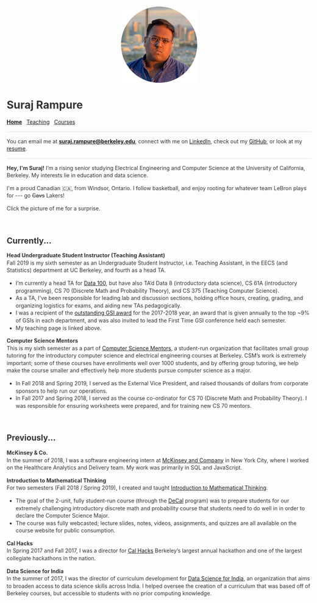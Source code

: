 <br>

<title>Suraj Rampure</title>

<head>
  <meta charset="utf-8">
  <meta http-equiv="X-UA-Compatible" content="IE=edge">
  <!-- common.css -->
  <style>* {-webkit-tap-highlight-color: rgba(0,0,0,0);}html {-webkit-text-size-adjust: none;}body {font-family: -apple-system, Helvetica, Arial, sans-serif;margin: 0;padding: 20px;color: #333;word-wrap: break-word;}h1, h2, h3, h4, h5, h6 {line-height: 1.1;}img {max-width: 100% !important;height: auto;}blockquote {margin: 0;padding: 0 15px;color: #777;border-left: 4px solid #ddd;}hr {background-color: #ddd;border: 0;height: 1px;margin: 15px 0;}code {font-family: Menlo, Consolas, 'Ubuntu Mono', Monaco, 'source-code-pro', monospace;line-height: 1.4;margin: 0;padding: 0.2em 0;font-size: 90%;background-color: rgba(0,0,0,0.04);border-radius: 3px;}pre > code {margin: 0;padding: 0;font-size: 100%;word-break: normal;background: transparent;border: 0;}ol {list-style-type: decimal;}ol ol, ul ol {list-style-type: lower-latin;}ol ol ol, ul ol ol, ul ul ol, ol ul ol {list-style-type: lower-roman;}table {border-spacing: 0;border-collapse: collapse;margin-top: 0;margin-bottom: 16px;}table th {font-weight: bold;}table th, table td {padding: 6px 13px;border: 1px solid #ddd;}table tr {border-top: 1px solid #ccc;}table tr:nth-child(even) {background-color: #f8f8f8;}input[type="checkbox"] {cursor: default;margin-right: 0.5em;font-size: 13px;}.task-list-item {list-style-type: none;}.task-list-item+.task-list-item {margin-top: 3px;}.task-list-item input {float: left;margin: 0.3em 1em 0.25em -1.6em;vertical-align: middle;}#tag-field {margin: 8px 2px 10px;}#tag-field .tag {display: inline-block;background: #cadff3;border-radius: 4px;padding: 1px 8px;color: black;font-size: 12px;margin-right: 10px;line-height: 1.4;}</style>
  <!-- ace-static.css -->
  <style>.ace_static_highlight {white-space: pre-wrap;}.ace_static_highlight .ace_gutter {width: 2em;text-align: right;padding: 0 3px 0 0;margin-right: 3px;}.ace_static_highlight.ace_show_gutter > .ace_line {padding-left: 2.6em;}.ace_static_highlight .ace_line {position: relative;}.ace_static_highlight .ace_gutter-cell {-moz-user-select: -moz-none;-khtml-user-select: none;-webkit-user-select: none;user-select: none;top: 0;bottom: 0;left: 0;position: absolute;}.ace_static_highlight .ace_gutter-cell:before {content: counter(ace_line, decimal);counter-increment: ace_line;}.ace_static_highlight {counter-reset: ace_line;}</style>
  <style>.ace-chrome .ace_gutter {background: #ebebeb;color: #333;overflow : hidden;}.ace-chrome .ace_print-margin {width: 1px;background: #e8e8e8;}.ace-chrome {background-color: #FFFFFF;color: black;}.ace-chrome .ace_cursor {color: black;}.ace-chrome .ace_invisible {color: rgb(191, 191, 191);}.ace-chrome .ace_constant.ace_buildin {color: rgb(88, 72, 246);}.ace-chrome .ace_constant.ace_language {color: rgb(88, 92, 246);}.ace-chrome .ace_constant.ace_library {color: rgb(6, 150, 14);}.ace-chrome .ace_invalid {background-color: rgb(153, 0, 0);color: white;}.ace-chrome .ace_fold {}.ace-chrome .ace_support.ace_function {color: rgb(60, 76, 114);}.ace-chrome .ace_support.ace_constant {color: rgb(6, 150, 14);}.ace-chrome .ace_support.ace_type,.ace-chrome .ace_support.ace_class.ace-chrome .ace_support.ace_other {color: rgb(109, 121, 222);}.ace-chrome .ace_variable.ace_parameter {font-style:italic;color:#FD971F;}.ace-chrome .ace_keyword.ace_operator {color: rgb(104, 118, 135);}.ace-chrome .ace_comment {color: #236e24;}.ace-chrome .ace_comment.ace_doc {color: #236e24;}.ace-chrome .ace_comment.ace_doc.ace_tag {color: #236e24;}.ace-chrome .ace_constant.ace_numeric {color: rgb(0, 0, 205);}.ace-chrome .ace_variable {color: rgb(49, 132, 149);}.ace-chrome .ace_xml-pe {color: rgb(104, 104, 91);}.ace-chrome .ace_entity.ace_name.ace_function {color: #0000A2;}.ace-chrome .ace_heading {color: rgb(12, 7, 255);}.ace-chrome .ace_list {color:rgb(185, 6, 144);}.ace-chrome .ace_marker-layer .ace_selection {background: rgb(181, 213, 255);}.ace-chrome .ace_marker-layer .ace_step {background: rgb(252, 255, 0);}.ace-chrome .ace_marker-layer .ace_stack {background: rgb(164, 229, 101);}.ace-chrome .ace_marker-layer .ace_bracket {margin: -1px 0 0 -1px;border: 1px solid rgb(192, 192, 192);}.ace-chrome .ace_marker-layer .ace_active-line {background: rgba(0, 0, 0, 0.07);}.ace-chrome .ace_gutter-active-line {background-color : #dcdcdc;}.ace-chrome .ace_marker-layer .ace_selected-word {background: rgb(250, 250, 255);border: 1px solid rgb(200, 200, 250);}.ace-chrome .ace_storage,.ace-chrome .ace_keyword,.ace-chrome .ace_meta.ace_tag {color: rgb(147, 15, 128);}.ace-chrome .ace_string.ace_regex {color: rgb(255, 0, 0)}.ace-chrome .ace_string {color: #1A1AA6;}.ace-chrome .ace_entity.ace_other.ace_attribute-name {color: #994409;}.ace-chrome .ace_indent-guide {background: url("data:image/png;base64,iVBORw0KGgoAAAANSUhEUgAAAAEAAAACCAYAAACZgbYnAAAAE0lEQVQImWP4////f4bLly//BwAmVgd1/w11/gAAAABJRU5ErkJggg==") right repeat-y;}</style>
  <!-- export.css -->
  <style>
    body{margin:0 auto;max-width:800px;line-height:1.4}
    #nav{margin:5px 0 10px;font-size:15px}
    #titlearea{border-bottom:1px solid #ccc;font-size:17px;padding:10px 0;}
    #contentarea{font-size:15px;margin:16px 0}
    .cell{outline:0;min-height:20px;margin:5px 0;padding:5px 0;}
    .code-cell{font-family:Menlo,Consolas,'Ubuntu Mono',Monaco,'source-code-pro',monospace;font-size:12px;}
    .latex-cell{white-space:pre-wrap;}
  </style>
  <!-- User CSS -->
  <style> .text-cell {font-size: 15px;}.code-cell {font-size: 12px;}.markdown-cell {font-size: 15px;}.latex-cell {font-size: 15px;}</style>
  <script type='text/x-mathjax-config'>MathJax.Hub.Config({tex2jax: {inlineMath: [['$','$']]}});</script>
  <script type='text/javascript' src='http://cdn.mathjax.org/mathjax/latest/MathJax.js?config=TeX-AMS-MML_HTMLorMML'></script>
</head>

<div align=center>

[<img src='resources/pictures/miscircle.png' width=200>](resources/pictures/me_dancing.gif)

</div>

# Suraj Rampure

**[Home](index.html)** &nbsp; [Teaching](teaching/index.html) &nbsp; [Courses](courses/index.html)

---

You can email me at **suraj.rampure@berkeley.edu**, connect with me on [LinkedIn](http://linkedin.com/in/rampuresuraj), check out my [GitHub](http://github.com/surajrampure), or look at my [resume](resume.pdf).

---

**Hey, I'm Suraj!** I’m a rising senior studying Electrical Engineering and Computer Science at the University of California, Berkeley. My interests lie in education and data science.

I'm a proud Canadian 🇨🇦, from Windsor, Ontario. I follow basketball, and enjoy rooting for whatever team LeBron plays for --- go <del>Cavs</del> Lakers!

Click the picture of me for a surprise.

<br>

## Currently...

**Head Undergraduate Student Instructor (Teaching Assistant)**
<br>
Fall 2019 is my sixth semester as an Undergraduate Student Instructor, i.e. Teaching Assistant, in the EECS (and Statistics) department at UC Berkeley, and fourth as a head TA. 

- I’m currently a head TA for [Data 100](http://ds100.org/fa19), but have also TA’d Data 8 (introductory data science), CS 61A (introductory programming), CS 70 (Discrete Math and Probability Theory), and CS 375 (Teaching Computer Science).
- As a TA, I've been responsible for leading lab and discussion sections, holding office hours, creating, grading, and organizing logistics for exams, and aiding new TAs pedagogically.
- I was a recipient of the [outstanding GSI award](http://gsi.berkeley.edu/programs-services/award-programs/ogsi/ogsi-2018/) for the 2017-2018 year, an award that is given annually to the top ~9% of GSIs in each department, and was also invited to lead the First Time GSI conference held each semester.
- My teaching page is linked above.

**Computer Science Mentors**
<br>
This is my sixth semester as a part of [Computer Science Mentors](http://csmberkeley.github.io), a student-run organization that facilitates small group tutoring for the introductory computer science and electrical engineering courses at Berkeley. CSM’s work is extremely important; some of these courses have enrollments well over 1000 students, and by offering group tutoring, we help make the course smaller and effectively help more students pursue computer science as a major. 

- In Fall 2018 and Spring 2019, I served as the External Vice President, and raised thousands of dollars from corporate sponsors to help run our operations.
- In Fall 2017 and Spring 2018, I served as the course co-ordinator for CS 70 (Discrete Math and Probability Theory). I was responsible for ensuring worksheets were prepared, and for training new CS 70 mentors.


<br>

## Previously...

**McKinsey & Co.**
<br>
In the summer of 2018, I was a software engineering intern at [McKinsey and Company](mckinsey.com) in New York City, where I worked on the Healthcare Analytics and Delivery team. My work was primarily in SQL and JavaScript. 

**Introduction to Mathematical Thinking**
<br>
For two semesters (Fall 2018 / Spring 2019), I created and taught [Introduction to Mathematical Thinking](http://imt-decal.org). 

- The goal of the 2-unit, fully student-run course (through the [DeCal](http://decal.berkeley.edu) program) was to prepare students for our extremely challenging introductory discrete math and probability course that students need to do well in in order to declare the Computer Science Major.
- The course was fully webcasted; lecture slides, notes, videos, assignments, and quizzes are all available on the course website for public consumption.

**Cal Hacks**
<br>
In Spring 2017 and Fall 2017, I was a director for [Cal Hacks](http://calhacks.io) Berkeley’s largest annual hackathon and one of the largest collegiate hackathons in the nation.

**Data Science for India**
<br>
In the summer of 2017, I was the director of curriculum development for [Data Science for India](http://datascienceforindia.com), an organization that aims to broaden access to data science skills across India. I helped oversee the creation of a curriculum that was based off of Berkeley courses, but accessible to students with no prior computing knowledge.

<br>